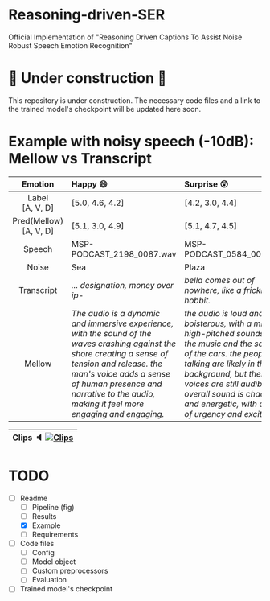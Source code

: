 # Reasoning-driven-SER
Official Implementation of "Reasoning Driven Captions To Assist Noise Robust Speech Emotion Recognition"

# 🚧 Under construction 🚧
This repository is under construction. The necessary code files and a link to the trained model's checkpoint will be updated here soon.


# Example with noisy speech (-10dB): Mellow vs Transcript 
| Emotion     | Happy 😄  | Surprise 😲 |
| :-------:   | :------   | :-------   |
| Label <br>[A, V, D] | [5.0, 4.6, 4.2] | [4.2, 3.0, 4.4] |
| Pred(Mellow) <br>[A, V, D] | [5.1, 3.0, 4.9] | [5.1, 4.7, 4.5] |
| Speech      | MSP-PODCAST_2198_0087.wav | MSP-PODCAST_0584_0080.wav | 
| Noise       | Sea    |  Plaza |
| Transcript  | *... designation, money over ip-*  | *bella comes out of nowhere, like a fricking hobbit.*  |
| Mellow      | *The audio is a dynamic and immersive experience, with the sound of the waves crashing against the shore creating a sense of tension and release. the man's voice adds a sense of human presence and narrative to the audio, making it feel more engaging and engaging.*   | *the audio is loud and boisterous, with a mix of high-pitched sounds from the music and the sounds of the cars. the people talking are likely in the background, but their voices are still audible. the overall sound is chaotic and energetic, with a sense of urgency and excitement*  |

| Clips 🔈 [![Clips](https://img.shields.io/badge/HTML-ClickHere-brightgreen)](https://snehitc.github.io/Reasoning-driven-SER/) |
|-|

# TODO
- [ ] Readme
  - [ ] Pipeline (fig)
  - [ ] Results
  - [x] Example
  - [ ] Requirements
- [ ] Code files
  - [ ] Config
  - [ ] Model object
  - [ ] Custom preprocessors
  - [ ] Evaluation
- [ ] Trained model's checkpoint 
